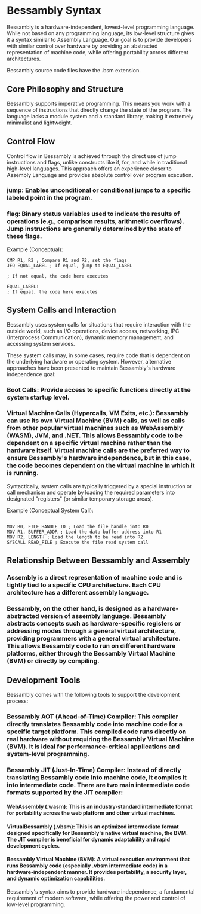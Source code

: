 # Bessambly Syntax
Bessambly is a hardware-independent, lowest-level programming language. While not based on any programming language, its low-level structure gives it a syntax similar to Assembly Language. Our goal is to provide developers with similar control over hardware by providing an abstracted representation of machine code, while offering portability across different architectures.

Bessambly source code files have the .bsm extension.

## Core Philosophy and Structure
Bessambly supports imperative programming. This means you work with a sequence of instructions that directly change the state of the program. The language lacks a module system and a standard library, making it extremely minimalist and lightweight.

## Control Flow
Control flow in Bessambly is achieved through the direct use of jump instructions and flags, unlike constructs like if, for, and while in traditional high-level languages. This approach offers an experience closer to Assembly Language and provides absolute control over program execution.

### jump: Enables unconditional or conditional jumps to a specific labeled point in the program.
### flag: Binary status variables used to indicate the results of operations (e.g., comparison results, arithmetic overflows). Jump instructions are generally determined by the state of these flags.
Example (Conceptual):
```
CMP R1, R2 ; Compare R1 and R2, set the flags
JEQ EQUAL_LABEL ; If equal, jump to EQUAL_LABEL

; If not equal, the code here executes

EQUAL_LABEL:
; If equal, the code here executes
```
## System Calls and Interaction
Bessambly uses system calls for situations that require interaction with the outside world, such as I/O operations, device access, networking, IPC (Interprocess Communication), dynamic memory management, and accessing system services.

These system calls may, in some cases, require code that is dependent on the underlying hardware or operating system. However, alternative approaches have been presented to maintain Bessambly's hardware independence goal:

### Boot Calls: Provide access to specific functions directly at the system startup level.
### Virtual Machine Calls (Hypercalls, VM Exits, etc.): Bessambly can use its own Virtual Machine (BVM) calls, as well as calls from other popular virtual machines such as WebAssembly (WASM), JVM, and .NET. This allows Bessambly code to be dependent on a specific virtual machine rather than the hardware itself. Virtual machine calls are the preferred way to ensure Bessambly's hardware independence, but in this case, the code becomes dependent on the virtual machine in which it is running.
Syntactically, system calls are typically triggered by a special instruction or call mechanism and operate by loading the required parameters into designated "registers" (or similar temporary storage areas).

Example (Conceptual System Call):
```

MOV R0, FILE_HANDLE_ID ; Load the file handle into R0
MOV R1, BUFFER_ADDR ; Load the data buffer address into R1
MOV R2, LENGTH ; Load the length to be read into R2
SYSCALL READ_FILE ; Execute the file read system call
```
## Relationship Between Bessambly and Assembly
### Assembly is a direct representation of machine code and is tightly tied to a specific CPU architecture. Each CPU architecture has a different assembly language.

### Bessambly, on the other hand, is designed as a hardware-abstracted version of assembly language. Bessambly abstracts concepts such as hardware-specific registers or addressing modes through a general virtual architecture, providing programmers with a general virtual architecture. This allows Bessambly code to run on different hardware platforms, either through the Bessambly Virtual Machine (BVM) or directly by compiling.

## Development Tools
Bessambly comes with the following tools to support the development process:

### Bessambly AOT (Ahead-of-Time) Compiler: This compiler directly translates Bessambly code into machine code for a specific target platform. This compiled code runs directly on real hardware without requiring the Bessambly Virtual Machine (BVM). It is ideal for performance-critical applications and system-level programming.
### Bessambly JIT (Just-In-Time) Compiler: Instead of directly translating Bessambly code into machine code, it compiles it into intermediate code. There are two main intermediate code formats supported by the JIT compiler:
#### WebAssembly (.wasm): This is an industry-standard intermediate format for portability across the web platform and other virtual machines.
#### VirtualBessambly (.vbsm): This is an optimized intermediate format designed specifically for Bessambly's native virtual machine, the BVM. The JIT compiler is beneficial for dynamic adaptability and rapid development cycles.
#### Bessambly Virtual Machine (BVM): A virtual execution environment that runs Bessambly code (especially .vbsm intermediate code) in a hardware-independent manner. It provides portability, a security layer, and dynamic optimization capabilities.

Bessambly's syntax aims to provide hardware independence, a fundamental requirement of modern software, while offering the power and control of low-level programming.
